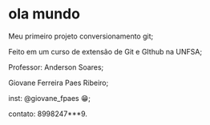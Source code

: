 # ola mundo
 Meu primeiro projeto conversionamento git;

 Feito em um curso de extensão de Git e GIthub na UNFSA;

 Professor: Anderson Soares;

 Giovane Ferreira Paes Ribeiro;

 inst: @giovane_fpaes :grin:;

 contato: 8998247***9.

 
